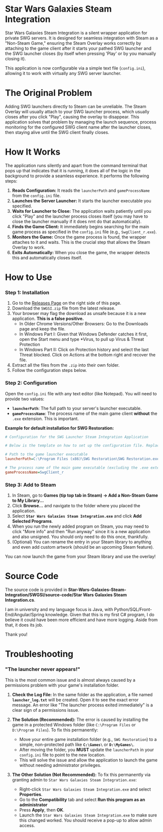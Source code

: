 # Star Wars Galaxies Steam Integration

Star Wars Galaxies Steam Integration is a silent wrapper application for private SWG servers. It is designed for seamless integration with Steam as a "Non-Steam Game," ensuring the Steam Overlay works correctly by attaching to the game client after it starts your pathed SWG launcher and the SWG launcher closes (by itself when pressing 'Play' or by you manually closing it).

This application is now configurable via a simple text file (`config.ini`), allowing it to work with virtually any SWG server launcher.

# The Original Problem

Adding SWG launchers directly to Steam can be unreliable. The Steam Overlay will usually attach to your SWG launcher process, which usually closes after you click "Play", causing the overlay to disappear. This application solves that problem by managing the launch sequence, process monitoring for the configured SWG client name after the launcher closes, then staying alive until the SWG client finally closes.

# How It Works

The application runs silently and apart from the command terminal that pops up that indicates that it is running, it does all of the logic in the background to provide a seamless experience. It performs the following steps:

1.  **Reads Configuration:** It reads the `launcherPath` and `gameProcessName` from the `config.ini` file.
2.  **Launches the Server Launcher:** It starts the launcher executable you specified.
3.  **Waits for Launcher to Close:** The application waits patiently until you click "Play" and the launcher process closes itself (you may have to close the launcher manually if it does nmt do that automatically).
4.  **Finds the Game Client:** It immediately begins searching for the main game process as specified in the `config.ini` file (e.g., `SwgClient_r.exe`).
5.  **Monitors the Game:** Once the game process is found, the wrapper attaches to it and waits. This is the crucial step that allows the Steam Overlay to work.
6.  **Exits Automatically:** When you close the game, the wrapper detects this and automatically closes itself.

# How to Use

### Step 1: Installation
1.  Go to the [Releases Page](https://github.com/JohnFromSteam/Star-Wars-Galaxies-Steam-Integration/releases) on the right side of this page.
2.  Download the `SWGSI.zip` file from the latest release.
3.  Your browser may flag the download as unsafe because it is a new application. **This is a false positive.**
    *   In Older Chrome Versions/Other Browsers: Go to the Downloads page and keep the file.
    *   In Windows Part I: Given that Windows Defender catches it first, open the Start menu and type *Virus, to pull up Virus & Threat Protection
    *   In Windows Part II: Click on Protection history and select the last Threat blocked. Click on Actions at the bottom right and recover the file.
4.  Extract all the files from the `.zip` into their own folder.
5.  Follow the configuration steps below.

### Step 2: Configuration
Open the `config.ini` file with any text editor (like Notepad). You will need to provide two values:

*   **`launcherPath`**: The full path to your server's launcher executable.
*   **`gameProcessName`**: The process name of the main game client **without** the `.exe` extension. This is important.

**Example for default installation for SWG Restoration:**
```config.ini
# Configuration for the SWG Launcher Steam Integration Application

# Below is the template on how to set up the configuration file. Replace the paths with the actual paths on your system and replace the main game process name if it is different than 'SwgClient_r'.

# Path to the game launcher executable
launcherPath=C:\Program Files (x86)\SWG Restoration\SWG Restoration.exe

# The process name of the main game executable (excluding the .exe extension)
gameProcessName=SwgClient_r
```

### Step 3: Add to Steam
1.  In Steam, go to **Games (tip top tab in Steam) -> Add a Non-Steam Game to My Library...**
2.  Click **Browse...** and navigate to the folder where you placed the application.
3.  Select **`Star Wars Galaxies Steam Integration.exe`** and click **Add Selected Programs**.
4.  When you run the newly added program on Steam, you may need to click "More info" and then "Run anyway" since it is a new application and also unsigned. You should only need to do this once, thankfully.
5.  (Optional) You can rename the entry in your Steam library to anything and even add custom artwork (should be an upcoming Steam feature).

You can now launch the game from your Steam library and use the overlay!

# Source Code
The source code is provided in **Star-Wars-Galaxies-Steam-Integration/SWGSI/source-code/Star Wars Galaxies Steam Integration.cs**.

I am in university and my language focus is Java, with Python/SQL/Front-End/Angular/Spring knowledge. Given that this is my first C# program, I do believe it could have been more efficient and have more logging. Aside from that, it does its job.

Thank you!

# Troubleshooting

### "The launcher never appears!"

This is the most common issue and is almost always caused by a permissions problem with your game's installation folder.

1.  **Check the Log File:** In the same folder as the application, a file named **`launcher_log.txt`** will be created. Open it to see the exact error message. An error like "The launcher process exited immediately" is a clear sign of a permissions issue.

2.  **The Solution (Recommended):** The error is caused by installing the game in a protected Windows folder (like `C:\Program Files` or `D:\Program Files`). To fix this permanently:
    *   Move your entire game installation folder (e.g., `SWG Restoration`) to a simple, non-protected path like **`C:\Games\`** or **`D:\MyGames\`**.
    *   After moving the folder, you **MUST** update the `launcherPath` in your `config.ini` file to point to the new location.
    *   This will solve the issue and allow the application to launch the game without needing administrator privileges.

3.  **The Other Solution (Not Recommended):** To fix this permanently via granting admin to `Star Wars Galaxies Steam Integration.exe`:
    *   Right-click `Star Wars Galaxies Steam Integration.exe` and select **Properties**.
    *   Go to the **Compatibility** tab and select **Run this program as an administrator**
    *   Press **Apply**, then **OK**.
    *   Launch the `Star Wars Galaxies Steam Integration.exe` to make sure this changed worked. You should receive a pop-up to allow admin access.
